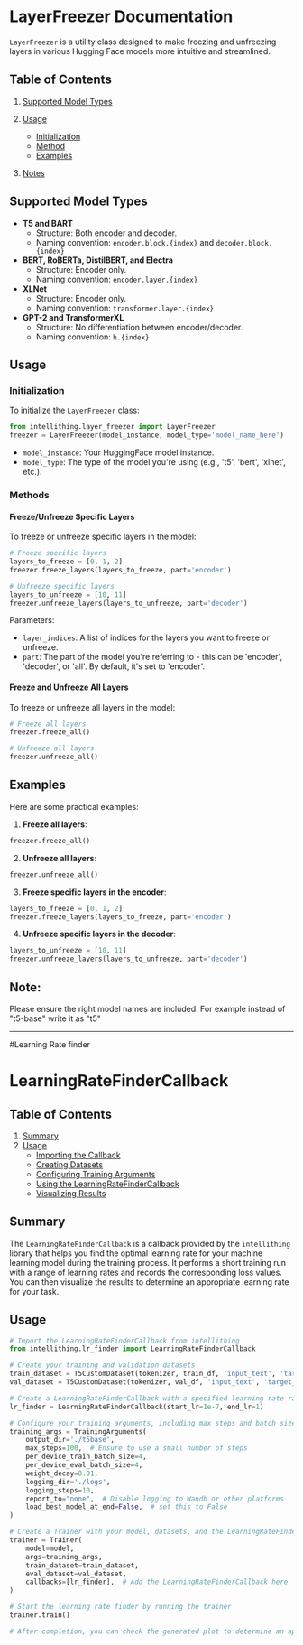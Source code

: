 # LayerFreezer Documentation

`LayerFreezer` is a utility class designed to make freezing and unfreezing layers in various Hugging Face models more intuitive and streamlined.

## Table of Contents
1. [Supported Model Types](#supported-model-types)
2. [Usage](#usage)
   - [Initialization](#initialization)
   - [Method](#Methods)
   - [Examples](#Examples)
   
3. [Notes](#notes)

## Supported Model Types

- **T5 and BART**
  - Structure: Both encoder and decoder.
  - Naming convention: `encoder.block.{index}` and `decoder.block.{index}`
- **BERT, RoBERTa, DistilBERT, and Electra**
  - Structure: Encoder only.
  - Naming convention: `encoder.layer.{index}`
- **XLNet**
  - Structure: Encoder only.
  - Naming convention: `transformer.layer.{index}`
- **GPT-2 and TransformerXL**
  - Structure: No differentiation between encoder/decoder.
  - Naming convention: `h.{index}`



## Usage

### Initialization

To initialize the `LayerFreezer` class:

```python
from intellithing.layer_freezer import LayerFreezer
freezer = LayerFreezer(model_instance, model_type='model_name_here')
```

- `model_instance`: Your HuggingFace model instance.
- `model_type`: The type of the model you're using (e.g., 't5', 'bert', 'xlnet', etc.).

### Methods

#### Freeze/Unfreeze Specific Layers

To freeze or unfreeze specific layers in the model:

```python
# Freeze specific layers
layers_to_freeze = [0, 1, 2]
freezer.freeze_layers(layers_to_freeze, part='encoder')

# Unfreeze specific layers
layers_to_unfreeze = [10, 11]
freezer.unfreeze_layers(layers_to_unfreeze, part='decoder')
```

Parameters:
- `layer_indices`: A list of indices for the layers you want to freeze or unfreeze.
- `part`: The part of the model you're referring to - this can be 'encoder', 'decoder', or 'all'. By default, it's set to 'encoder'.

#### Freeze and Unfreeze All Layers

To freeze or unfreeze all layers in the model:

```python
# Freeze all layers
freezer.freeze_all()

# Unfreeze all layers
freezer.unfreeze_all()
```

## Examples

Here are some practical examples:

1. **Freeze all layers**:
```python
freezer.freeze_all()
```

2. **Unfreeze all layers**:
```python
freezer.unfreeze_all()
```

3. **Freeze specific layers in the encoder**:
```python
layers_to_freeze = [0, 1, 2]
freezer.freeze_layers(layers_to_freeze, part='encoder')
```

4. **Unfreeze specific layers in the decoder**:
```python
layers_to_unfreeze = [10, 11]
freezer.unfreeze_layers(layers_to_unfreeze, part='decoder')
```

## Note:
Please ensure the right model names are included. For example instead of "t5-base" write it as "t5"


-----------------

#Learning Rate finder

# LearningRateFinderCallback

## Table of Contents
1. [Summary](#summary)
2. [Usage](#usage)
    - [Importing the Callback](#importing-the-callback)
    - [Creating Datasets](#creating-datasets)
    - [Configuring Training Arguments](#configuring-training-arguments)
    - [Using the LearningRateFinderCallback](#using-the-learningratefindercallback)
    - [Visualizing Results](#visualizing-results)

## Summary
The `LearningRateFinderCallback` is a callback provided by the `intellithing` library that helps you find the optimal learning rate for your machine learning model during the training process. It performs a short training run with a range of learning rates and records the corresponding loss values. You can then visualize the results to determine an appropriate learning rate for your task.

## Usage

```python
# Import the LearningRateFinderCallback from intellithing
from intellithing.lr_finder import LearningRateFinderCallback

# Create your training and validation datasets
train_dataset = T5CustomDataset(tokenizer, train_df, 'input_text', 'target_text', source_max_len=512, target_max_len=256)
val_dataset = T5CustomDataset(tokenizer, val_df, 'input_text', 'target_text', source_max_len=512, target_max_len=256)

# Create a LearningRateFinderCallback with a specified learning rate range
lr_finder = LearningRateFinderCallback(start_lr=1e-7, end_lr=1)

# Configure your training arguments, including max_steps and batch sizes
training_args = TrainingArguments(
    output_dir='./t5base',
    max_steps=100,  # Ensure to use a small number of steps
    per_device_train_batch_size=4,
    per_device_eval_batch_size=4,
    weight_decay=0.01,
    logging_dir='./logs',
    logging_steps=10,
    report_to="none",  # Disable logging to Wandb or other platforms
    load_best_model_at_end=False,  # set this to False
)

# Create a Trainer with your model, datasets, and the LearningRateFinderCallback
trainer = Trainer(
    model=model,
    args=training_args,
    train_dataset=train_dataset,
    eval_dataset=val_dataset,
    callbacks=[lr_finder],  # Add the LearningRateFinderCallback here
)

# Start the learning rate finder by running the trainer
trainer.train()

# After completion, you can check the generated plot to determine an appropriate learning rate.

